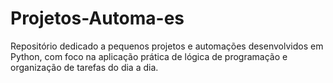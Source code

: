 # Projetos-Automa-es
Repositório dedicado a pequenos projetos e automações desenvolvidos em Python, com foco na aplicação prática de lógica de programação e organização de tarefas do dia a dia.
